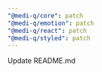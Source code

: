 ```yaml
---
"@medi-q/core": patch
"@medi-q/emotion": patch
"@medi-q/react": patch
"@medi-q/styled": patch
---
```


Update README.md
